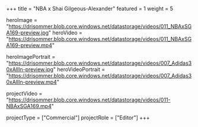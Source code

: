 +++
title = "NBA x Shai Gilgeous-Alexander"
featured = 1
weight = 5

heroImage = "https://drisommer.blob.core.windows.net/datastorage/videos/011_NBAxSGA169-preview.jpg"
heroVideo = "https://drisommer.blob.core.windows.net/datastorage/videos/011_NBAxSGA169-preview.mp4"

heroImagePortrait = "https://drisommer.blob.core.windows.net/datastorage/videos/007_Adidas30xAllIn-preview.jpg"
heroVideoPortrait = "https://drisommer.blob.core.windows.net/datastorage/videos/007_Adidas30xAllIn-preview.mp4"

projectVideo = "https://drisommer.blob.core.windows.net/datastorage/videos/011-NBAxSGA169.mp4"

projectType = ["Commercial"]
projectRole = ["Editor"]
+++
